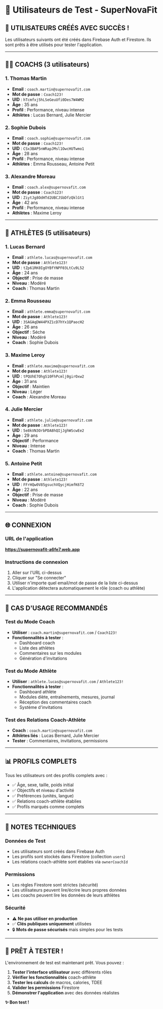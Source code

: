 # 👥 Utilisateurs de Test - SuperNovaFit

## 🎉 **UTILISATEURS CRÉÉS AVEC SUCCÈS !**

Les utilisateurs suivants ont été créés dans Firebase Auth et Firestore. Ils sont prêts à être utilisés pour tester l'application.

---

## 👨‍💼 **COACHS** (3 utilisateurs)

### 1. Thomas Martin
- **Email** : `coach.martin@supernovafit.com`
- **Mot de passe** : `Coach123!`
- **UID** : `hTcmfxj5hLSeGeuUfi0Des7W4WM2`
- **Âge** : 35 ans
- **Profil** : Performance, niveau intense
- **Athlètes** : Lucas Bernard, Julie Mercier

### 2. Sophie Dubois
- **Email** : `coach.sophie@supernovafit.com`
- **Mot de passe** : `Coach123!`
- **UID** : `CSx3BAP5nWRapJMsl1OwcHUTwmo1`
- **Âge** : 28 ans
- **Profil** : Performance, niveau intense
- **Athlètes** : Emma Rousseau, Antoine Petit

### 3. Alexandre Moreau
- **Email** : `coach.alex@supernovafit.com`
- **Mot de passe** : `Coach123!`
- **UID** : `ZiytJg8OdHTd2UBCJSbDfzQklGt1`
- **Âge** : 42 ans
- **Profil** : Performance, niveau intense
- **Athlètes** : Maxime Leroy

---

## 🏃 **ATHLÈTES** (5 utilisateurs)

### 1. Lucas Bernard
- **Email** : `athlete.lucas@supernovafit.com`
- **Mot de passe** : `Athlete123!`
- **UID** : `tZp61RK0IgOYBfYNPF03LtCu9L52`
- **Âge** : 24 ans
- **Objectif** : Prise de masse
- **Niveau** : Modéré
- **Coach** : Thomas Martin

### 2. Emma Rousseau
- **Email** : `athlete.emma@supernovafit.com`
- **Mot de passe** : `Athlete123!`
- **UID** : `3SAGAqDW44PXZ1cD7hYx1QPaocH2`
- **Âge** : 26 ans
- **Objectif** : Séche
- **Niveau** : Modéré
- **Coach** : Sophie Dubois

### 3. Maxime Leroy
- **Email** : `athlete.maxime@supernovafit.com`
- **Mot de passe** : `Athlete123!`
- **UID** : `tPQUhE7OhgS10FhPcmlj0girOxw2`
- **Âge** : 31 ans
- **Objectif** : Maintien
- **Niveau** : Léger
- **Coach** : Alexandre Moreau

### 4. Julie Mercier
- **Email** : `athlete.julie@supernovafit.com`
- **Mot de passe** : `Athlete123!`
- **UID** : `5e8kVN3OrbPDA8hQIjJghWScwEe2`
- **Âge** : 29 ans
- **Objectif** : Performance
- **Niveau** : Intense
- **Coach** : Thomas Martin

### 5. Antoine Petit
- **Email** : `athlete.antoine@supernovafit.com`
- **Mot de passe** : `Athlete123!`
- **UID** : `FFrHQw0V85gsuchVQycjHimfK6T2`
- **Âge** : 22 ans
- **Objectif** : Prise de masse
- **Niveau** : Modéré
- **Coach** : Sophie Dubois

---

## 🌐 **CONNEXION**

### URL de l'application
**https://supernovafit-a6fe7.web.app**

### Instructions de connexion
1. Aller sur l'URL ci-dessus
2. Cliquer sur "Se connecter"
3. Utiliser n'importe quel email/mot de passe de la liste ci-dessus
4. L'application détectera automatiquement le rôle (coach ou athlète)

---

## 🎯 **CAS D'USAGE RECOMMANDÉS**

### Test du Mode Coach
- **Utiliser** : `coach.martin@supernovafit.com` / `Coach123!`
- **Fonctionnalités à tester** :
  - Dashboard coach
  - Liste des athlètes
  - Commentaires sur les modules
  - Génération d'invitations

### Test du Mode Athlète
- **Utiliser** : `athlete.lucas@supernovafit.com` / `Athlete123!`
- **Fonctionnalités à tester** :
  - Dashboard athlète
  - Modules diète, entraînements, mesures, journal
  - Réception des commentaires coach
  - Système d'invitations

### Test des Relations Coach-Athlète
- **Coach** : `coach.martin@supernovafit.com`
- **Athlètes liés** : Lucas Bernard, Julie Mercier
- **Tester** : Commentaires, invitations, permissions

---

## 📊 **PROFILS COMPLETS**

Tous les utilisateurs ont des profils complets avec :
- ✅ Âge, sexe, taille, poids initial
- ✅ Objectifs et niveau d'activité
- ✅ Préférences (unités, langue)
- ✅ Relations coach-athlète établies
- ✅ Profils marqués comme complets

---

## 🔧 **NOTES TECHNIQUES**

### Données de Test
- Les utilisateurs sont créés dans Firebase Auth
- Les profils sont stockés dans Firestore (collection `users`)
- Les relations coach-athlète sont établies via `ownerCoachId`

### Permissions
- Les règles Firestore sont strictes (sécurité)
- Les utilisateurs peuvent lire/écrire leurs propres données
- Les coachs peuvent lire les données de leurs athlètes

### Sécurité
- ⚠️ **Ne pas utiliser en production**
- ✅ **Clés publiques uniquement** utilisées
- 🔒 **Mots de passe sécurisés** mais simples pour les tests

---

## 🚀 **PRÊT À TESTER !**

L'environnement de test est maintenant prêt. Vous pouvez :

1. **Tester l'interface utilisateur** avec différents rôles
2. **Vérifier les fonctionnalités** coach-athlète
3. **Tester les calculs** de macros, calories, TDEE
4. **Valider les permissions** Firestore
5. **Démonstrer l'application** avec des données réalistes

**✨ Bon test !**
